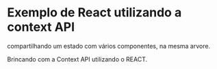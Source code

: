 # Exemplo de React utilizando a context API

compartilhando um estado com vários componentes, na mesma arvore.

Brincando com a Context API utilizando o REACT.
